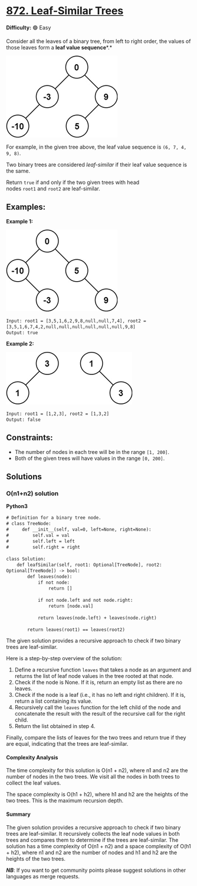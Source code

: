 # [872. Leaf-Similar Trees](https://leetcode.com/problems/leaf-similar-trees/)

**Difficulty:** :green_circle: Easy

Consider all the leaves of a binary tree, from left to right order, the values of those leaves form a **leaf value sequence***.*

![083_01.jpeg](./resources/083_01.jpeg)

For example, in the given tree above, the leaf value sequence is `(6, 7, 4, 9, 8)`.

Two binary trees are considered *leaf-similar* if their leaf value sequence is the same.

Return `true` if and only if the two given trees with head nodes `root1` and `root2` are leaf-similar.

## Examples:

**Example 1:**

![083_02.jpeg](./resources/083_02.jpeg)

```
Input: root1 = [3,5,1,6,2,9,8,null,null,7,4], root2 = [3,5,1,6,7,4,2,null,null,null,null,null,null,9,8]
Output: true
```

**Example 2:**

![083_03.jpeg](./resources/083_03.jpeg)

```
Input: root1 = [1,2,3], root2 = [1,3,2]
Output: false
```

## Constraints:

- The number of nodes in each tree will be in the range `[1, 200]`.
- Both of the given trees will have values in the range `[0, 200]`.

## Solutions

### O(n1+n2) solution 

**Python3**

```python3
# Definition for a binary tree node.
# class TreeNode:
#     def __init__(self, val=0, left=None, right=None):
#         self.val = val
#         self.left = left
#         self.right = right

class Solution:
    def leafSimilar(self, root1: Optional[TreeNode], root2: Optional[TreeNode]) -> bool:
        def leaves(node):
            if not node:
                return []

            if not node.left and not node.right:
                return [node.val]

            return leaves(node.left) + leaves(node.right)

        return leaves(root1) == leaves(root2)
```

The given solution provides a recursive approach to check if two binary trees are leaf-similar.

Here is a step-by-step overview of the solution:

1. Define a recursive function `leaves` that takes a node as an argument and returns the list of leaf node values in the tree rooted at that node.
2. Check if the node is None. If it is, return an empty list as there are no leaves.
3. Check if the node is a leaf (i.e., it has no left and right children). If it is, return a list containing its value.
4. Recursively call the `leaves` function for the left child of the node and concatenate the result with the result of the recursive call for the right child.
5. Return the list obtained in step 4.

Finally, compare the lists of leaves for the two trees and return true if they are equal, indicating that the trees are leaf-similar.

#### Complexity Analysis

The time complexity for this solution is O(n1 + n2), where n1 and n2 are the number of nodes in the two trees. We visit all the nodes in both trees to collect the leaf values.

The space complexity is O(h1 + h2), where h1 and h2 are the heights of the two trees. This is the maximum recursion depth.

#### Summary

The given solution provides a recursive approach to check if two binary trees are leaf-similar. It recursively collects the leaf node values in both trees and compares them to determine if the trees are leaf-similar. The solution has a time complexity of O(n1 + n2) and a space complexity of O(h1 + h2), where n1 and n2 are the number of nodes and h1 and h2 are the heights of the two trees.

***NB***: If you want to get community points please suggest solutions in other languages as merge requests.
